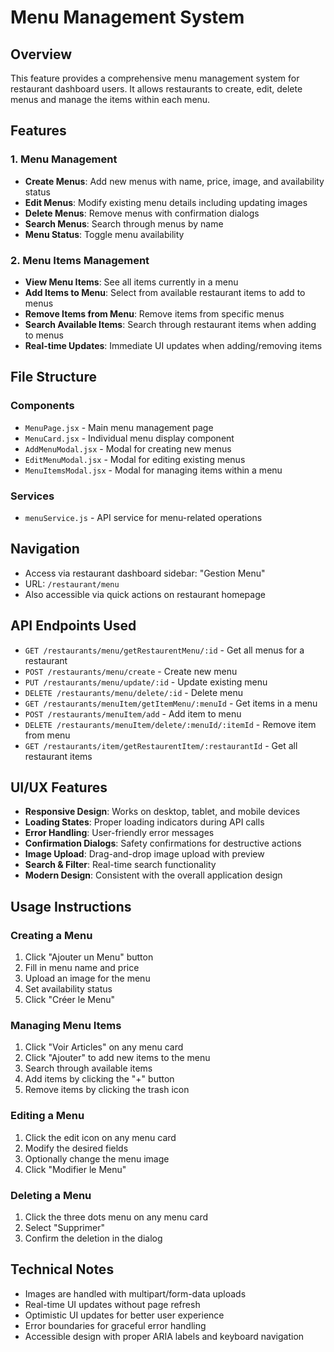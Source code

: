 # Menu Management System

## Overview
This feature provides a comprehensive menu management system for restaurant dashboard users. It allows restaurants to create, edit, delete menus and manage the items within each menu.

## Features

### 1. Menu Management
- **Create Menus**: Add new menus with name, price, image, and availability status
- **Edit Menus**: Modify existing menu details including updating images
- **Delete Menus**: Remove menus with confirmation dialogs
- **Search Menus**: Search through menus by name
- **Menu Status**: Toggle menu availability

### 2. Menu Items Management
- **View Menu Items**: See all items currently in a menu
- **Add Items to Menu**: Select from available restaurant items to add to menus
- **Remove Items from Menu**: Remove items from specific menus
- **Search Available Items**: Search through restaurant items when adding to menus
- **Real-time Updates**: Immediate UI updates when adding/removing items

## File Structure

### Components
- `MenuPage.jsx` - Main menu management page
- `MenuCard.jsx` - Individual menu display component
- `AddMenuModal.jsx` - Modal for creating new menus
- `EditMenuModal.jsx` - Modal for editing existing menus
- `MenuItemsModal.jsx` - Modal for managing items within a menu

### Services
- `menuService.js` - API service for menu-related operations

## Navigation
- Access via restaurant dashboard sidebar: "Gestion Menu"
- URL: `/restaurant/menu`
- Also accessible via quick actions on restaurant homepage

## API Endpoints Used
- `GET /restaurants/menu/getRestaurentMenu/:id` - Get all menus for a restaurant
- `POST /restaurants/menu/create` - Create new menu
- `PUT /restaurants/menu/update/:id` - Update existing menu
- `DELETE /restaurants/menu/delete/:id` - Delete menu
- `GET /restaurants/menuItem/getItemMenu/:menuId` - Get items in a menu
- `POST /restaurants/menuItem/add` - Add item to menu
- `DELETE /restaurants/menuItem/delete/:menuId/:itemId` - Remove item from menu
- `GET /restaurants/item/getRestaurentItem/:restaurantId` - Get all restaurant items

## UI/UX Features
- **Responsive Design**: Works on desktop, tablet, and mobile devices
- **Loading States**: Proper loading indicators during API calls
- **Error Handling**: User-friendly error messages
- **Confirmation Dialogs**: Safety confirmations for destructive actions
- **Image Upload**: Drag-and-drop image upload with preview
- **Search & Filter**: Real-time search functionality
- **Modern Design**: Consistent with the overall application design

## Usage Instructions

### Creating a Menu
1. Click "Ajouter un Menu" button
2. Fill in menu name and price
3. Upload an image for the menu
4. Set availability status
5. Click "Créer le Menu"

### Managing Menu Items
1. Click "Voir Articles" on any menu card
2. Click "Ajouter" to add new items to the menu
3. Search through available items
4. Add items by clicking the "+" button
5. Remove items by clicking the trash icon

### Editing a Menu
1. Click the edit icon on any menu card
2. Modify the desired fields
3. Optionally change the menu image
4. Click "Modifier le Menu"

### Deleting a Menu
1. Click the three dots menu on any menu card
2. Select "Supprimer"
3. Confirm the deletion in the dialog

## Technical Notes
- Images are handled with multipart/form-data uploads
- Real-time UI updates without page refresh
- Optimistic UI updates for better user experience
- Error boundaries for graceful error handling
- Accessible design with proper ARIA labels and keyboard navigation
